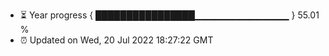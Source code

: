 - ⏳ Year progress { ████████████████▁▁▁▁▁▁▁▁▁▁▁▁▁▁ } 55.01 %
- ⏰ Updated on Wed, 20 Jul 2022 18:27:22 GMT

